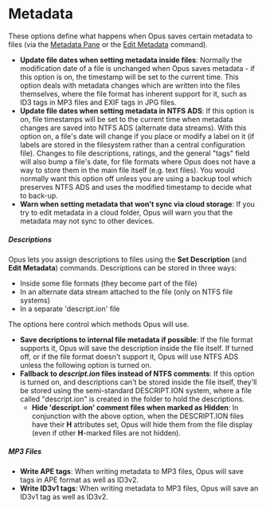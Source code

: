 # Metadata

These options define what happens when Opus saves certain metadata to files (via the [Metadata Pane](/Manual/basic_concepts/the_lister/metadata_pane.md) or the [Edit Metadata](/Manual/file_operations/editing_metadata/README.md) command).

- **Update file dates when setting metadata inside files**: Normally the modification date of a file is unchanged when Opus saves metadata - if this option is on, the timestamp will be set to the current time. This option deals with metadata changes which are written into the files themselves, where the file format has inherent support for it, such as ID3 tags in MP3 files and EXIF tags in JPG files.
- **Update file dates when setting metadata in NTFS ADS**: If this option is on, file timestamps will be set to the current time when metadata changes are saved into NTFS ADS (alternate data streams). With this option on, a file's date will change if you place or modify a label on it (if labels are stored in the filesystem rather than a central configuration file). Changes to file descriptions, ratings, and the general "tags" field will also bump a file's date, for file formats where Opus does not have a way to store them in the main file itself (e.g. text files). You would normally want this option off unless you are using a backup tool which preserves NTFS ADS and uses the modified timestamp to decide what to back-up.
- **Warn when setting metadata that won't sync via cloud storage**: If you try to edit metadata in a cloud folder, Opus will warn you that the metadata may not sync to other devices.

##### Descriptions

Opus lets you assign descriptions to files using the **Set Description** (and **Edit Metadata**) commands. Descriptions can be stored in three ways:

- Inside some file formats (they become part of the file)
- In an alternate data stream attached to the file (only on NTFS file systems)
- In a separate 'descript.ion' file

The options here control which methods Opus will use.

- **Save decriptions to internal file metadata if possible**: If the file format supports it, Opus will save the description inside the file itself. If turned off, or if the file format doesn't support it, Opus will use NTFS ADS unless the following option is turned on.
- **Fallback to *descript.ion* files instead of NTFS comments**: If this option is turned on, and descriptions can't be stored inside the file itself, they'll be stored using the semi-standard DESCRIPT.ION system, where a file called "descript.ion" is created in the folder to hold the descriptions.
  - **Hide 'descript.ion' comment files when marked as Hidden**: In conjunction with the above option, when the DESCRIPT.ION files have their **H** attributes set, Opus will hide them from the file display (even if other **H**-marked files are not hidden).

##### MP3 Files

- **Write APE tags**: When writing metadata to MP3 files, Opus will save tags in APE format as well as ID3v2.
- **Write ID3v1 tags**: When writing metadata to MP3 files, Opus will save an ID3v1 tag as well as ID3v2.
